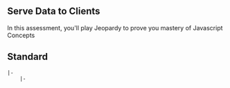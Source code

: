 ## Serve Data to Clients

In this assessment, you'll play Jeopardy to prove you mastery of Javascript Concepts

## Standard

```
|- 
    |-
```
